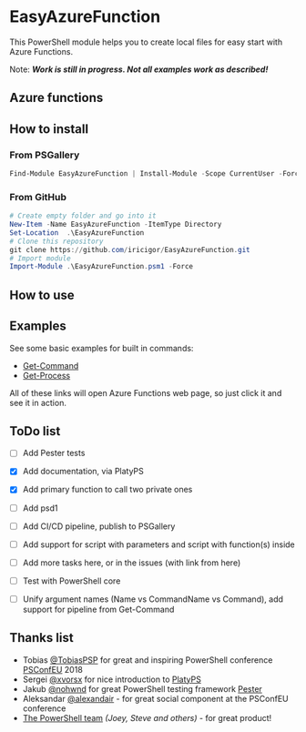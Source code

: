 # EasyAzureFunction

This PowerShell module helps you to create local files for easy start with Azure Functions.

Note: ***Work is still in progress. Not all examples work as described!***

## Azure functions

## How to install

### From PSGallery

```PowerShell
Find-Module EasyAzureFunction | Install-Module -Scope CurrentUser -Force
```

### From GitHub

``` PowerShell
# Create empty folder and go into it
New-Item -Name EasyAzureFunction -ItemType Directory
Set-Location  .\EasyAzureFunction
# Clone this repository
git clone https://github.com/iricigor/EasyAzureFunction.git
# Import module
Import-Module .\EasyAzureFunction.psm1 -Force
```

## How to use

## Examples

See some basic examples for built in commands:

- [Get-Command](https://ezazf.azurewebsites.net/api/GC)
- [Get-Process](https://ezazf.azurewebsites.net/api/GP)

All of these links will open Azure Functions web page, so just click it and see it in action.

## ToDo list

- [ ] Add Pester tests
- [x] Add documentation, via PlatyPS
- [x] Add primary function to call two private ones
- [ ] Add psd1
- [ ] Add CI/CD pipeline, publish to PSGallery
- [ ] Add support for script with parameters and script with function(s) inside
- [ ] Add more tasks here, or in the issues (with link from here)
- [ ] Test with PowerShell core
- [ ] Unify argument names (Name vs CommandName vs Command), add support for pipeline from Get-Command


## Thanks list

- Tobias [@TobiasPSP](https://twitter.com/TobiasPSP) for great and inspiring PowerShell conference [PSConfEU](http://www.psconf.eu/) 2018
- Sergei [@xvorsx](https://twitter.com/xvorsx) for nice introduction to [PlatyPS](https://github.com/PowerShell/platyPS)
- Jakub [@nohwnd](https://github.com/nohwnd) for great PowerShell testing framework [Pester](https://github.com/pester/Pester)
- Aleksandar [@alexandair](https://twitter.com/alexandair) - for great social component at the PSConfEU conference
- [The PowerShell team](https://twitter.com/PowerShell_Team) *(Joey, Steve and others)* - for great product!
